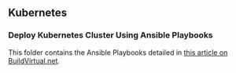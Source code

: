 ## Kubernetes
### Deploy Kubernetes Cluster Using Ansible Playbooks
This folder contains the Ansible Playbooks detailed in [this article on BuildVirtual.net](https://buildvirtual.net).
